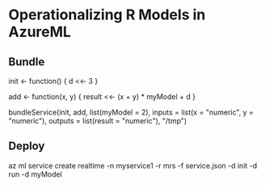 # Operationalizing R Models in AzureML

## Bundle

init <- function() {
  d <<- 3
}

add <- function(x, y) {
  result <<- (x + y) * myModel + d
}

bundleService(init, add, list(myModel = 2), inputs = list(x = "numeric", y = "numeric"), outputs = list(result = "numeric"), "/tmp")

## Deploy

az ml service create realtime -n myservice1 -r mrs -f service.json -d init -d run -d myModel